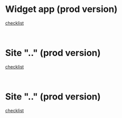 <h1>Widget app (prod version)</h1>
<p>
<a href="https://docs.google.com/spreadsheets/d/1uRhqTmLZKNINssEM7kTrj2OCS6c-ebtTDgl4Yc_WSxY/edit?usp=share_link">checklist</a>
</p>
<br>
<h1>Site ".." (prod version)</h1>
<p>
<a href="https://docs.google.com/spreadsheets/d/1QuDf8siEuK_MiGbkEs0dLCwWMOA5-bCOmpStFVepD0A/edit?usp=share_link">checklist</a>
</p>
<br>
<h1>Site ".." (prod version)</h1>
<p>
<a href="https://docs.google.com/spreadsheets/d/1grNMjlQgmnyehNq7RYVHHFoA6IYgchqbTXMwAAZp6XM/edit?usp=share_link">checklist</a>
</p>
